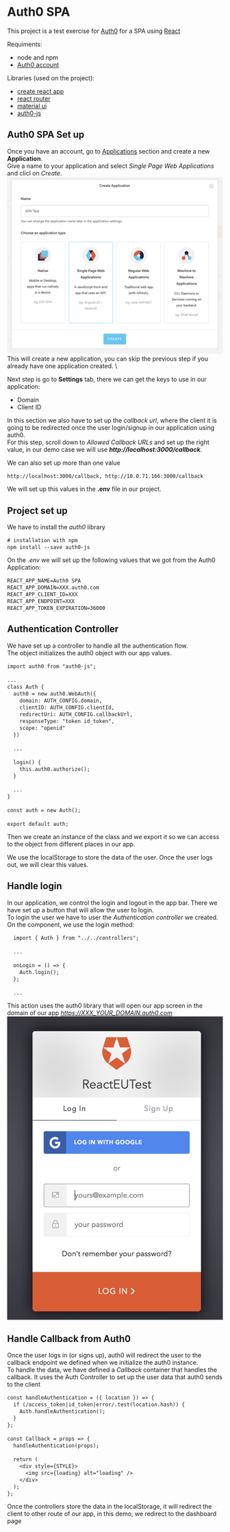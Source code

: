 # Auth0 SPA

This project is a test exercise for [Auth0](https://auth0.com/) for a SPA using [React](https://reactjs.org/)

Requiments:
* node and npm
* [Auth0 account](https://auth0.com/)

Libraries (used on the project):
* [create react app](https://github.com/facebook/create-react-app#readme)
* [react router](https://reacttraining.com/react-router/web/guides/philosophy)
* [material ui](https://material-ui.com/)
* [auth0-js](https://github.com/auth0/auth0.js)

## Auth0 SPA Set up
Once you have an account, go to [Applications](https://manage.auth0.com/#/applications) section and create a new **Application**. \
Give a name to your application and select *Single Page Web Applications* and clicl on *Create*. \
![Image of Create Application](./images/01-app_setup.png)
This will create a new application, you can skip the previous step if you already have one application created. \

Next step is go to **Settings** tab, there we can get the keys to use in our application:
* Domain
* Client ID

In this section we also have to set up the *callback url*, where the client it is going to be redirected once the user login/signup in our application using auth0. \
For this step, scroll down to *Allowed Callback URLs* and set up the right value, in our demo case we will use ***http://localhost:3000/callback***.

We can also set up more than one value
```
http://localhost:3000/callback, http://10.0.71.166:3000/callback
```
We will set up this values in the **.env** file in our project.


## Project set up
We have to install the *auth0* library
```
# installation with npm
npm install --save auth0-js
```

On the *.env* we will set up the following values that we got from the Auth0 Application:
```
REACT_APP_NAME=Auth0 SPA
REACT_APP_DOMAIN=XXX.auth0.com
REACT_APP_CLIENT_ID=XXX
REACT_APP_ENDPOINT=XXX
REACT_APP_TOKEN_EXPIRATION=36000
```

## Authentication Controller
We have set up a controller to handle all the authentication flow.\
The object initializes the auth0 object with our app values.
```
import auth0 from "auth0-js";

...
class Auth {
  auth0 = new auth0.WebAuth({
    domain: AUTH_CONFIG.domain,
    clientID: AUTH_CONFIG.clientId,
    redirectUri: AUTH_CONFIG.callbackUrl,
    responseType: "token id_token",
    scope: "openid"
  })

  ...

  login() {
    this.auth0.authorize();
  }

  ...
}

const auth = new Auth();

export default auth;
```
Then we create an instance of the class and we export it so we can access to the object from different places in our app.

We use the localStorage to store the data of the user. Once the user logs out, we will clear this values.

## Handle login
In our application, we control the login and logout in the app bar. There we have set up a button that will allow the user to login.\
To login the user we have to user the *Authentication controller* we created.\
On the component, we use the login method:
```
  import { Auth } from "../../controllers";
  
  ...

  onLogin = () => {
    Auth.login();
  };

  ...
```
This action uses the auth0 library that will open our app screen in the domain of our app *https://XXX_YOUR_DOMAIN.auth0.com*
![Image of Login Screen](./images/02-app_login_screen.png)

## Handle Callback from Auth0
Once the user logs in (or signs up), auth0 will redirect the user to the callback endpoint we defined when we initialize the auth0 instance.\
To handle the data, we have defined a *Callback* container that handles the callback. It uses the Auth Controller to set up the user data that auth0 sends to the client
```
const handleAuthentication = ({ location }) => {
  if (/access_token|id_token|error/.test(location.hash)) {
    Auth.handleAuthentication();
  }
};

const Callback = props => {
  handleAuthentication(props);

  return (
    <div style={STYLE}>
      <img src={loading} alt="loading" />
    </div>
  );
};
```
Once the controllers store the data in the localStorage, it will redirect the client to other route of our app, in this demo, we redirect to the dashboard page